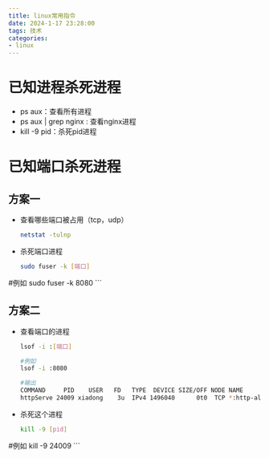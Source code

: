 ```yaml
---
title: linux常用指令
date: 2024-1-17 23:28:00
tags: 技术
categories: 
- linux
---
```








# 已知进程杀死进程

- ps aux：查看所有进程
- ps aux | grep nginx : 查看nginx进程
- kill -9 pid：杀死pid进程







# 已知端口杀死进程



## 方案一

- 查看哪些端口被占用（tcp，udp）

	```bash
	netstat -tulnp
	```

- 杀死端口进程

	```bash
	sudo fuser -k [端口]
	
#例如
	sudo fuser -k 8080
	```
	
	



## 方案二

- 查看端口的进程

  ```bash
  lsof -i :[端口]
  
  #例如
  lsof -i :8080
  
  #输出
  COMMAND     PID    USER   FD   TYPE  DEVICE SIZE/OFF NODE NAME
  httpServe 24009 xiadong    3u  IPv4 1496040      0t0  TCP *:http-alt (LISTEN)
  ```

- 杀死这个进程

	```bash
	kill -9 [pid]
	
#例如
	kill -9 24009
	```
	
	


